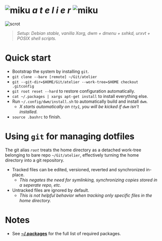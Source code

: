 [scrot]: https://i.imgur.com/VkmRvWr.png
[miku]: https://i.imgur.com/Nr7HV9a.png
# ![miku] _a t e l i e r_ ![miku]
![scrot]
> _Setup: Debian stable, vanilla Xorg, dwm + dmenu + sxhkd, urxvt + POSIX shell scripts._

# Quick start
* Bootstrap the system by installing `git`.
* `git clone --bare [remote] ~/Git/atelier`
* `git --git-dir=$HOME/Git/atelier --work-tree=$HOME checkout .gitconfig`
* `git root reset --hard` to restore configuration automatically.
* `cat ~/.packages | xargs apt-get install` to install everything else.
* Run `~/.config/dwm/install.sh` to automatically build and install `dwm`.
	* _X starts automatically on `tty1`, you will be kicked if `dwm` isn't installed._
* `source .bashrc` to finish.

# Using `git` for managing dotfiles
The git alias _`root`_ treats the home directory as a detached work-tree belonging to bare repo `~/Git/atelier`, effectively turning the home directory into a git repository.
* Tracked files can be edited, versioned, reverted and synchronized in-place.
	* _This negates the need for symlinking, synchronizing copies stored in a seperate repo, etc._
* Untracked files are ignored by default.
	* _This is not helpful behavior when tracking only specific files in the home directory._

# Notes
* See __[~/.packages](.packages)__ for the full list of required packages.
